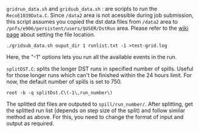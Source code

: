`gridrun_data.sh` and `gridsub_data.sh` :
are scripts to run the `RecoE1039Data.C`. Since `/data2` area is not acessible during job submission, this script assumes you copied the dst data files from `/data2` area to `/pnfs/e906/persistent/users/$USER/DstRun` area. Please refer to the [wiki page](https://github.com/E1039-Collaboration/e1039-wiki/wiki/data-file-on-grid) about setting the file location.
```
./gridsub_data.sh ouput_dir 1 runlist.txt -1 >test-grid.log
```
Here, the "-1" options lets you run all the available events in the run.

`splitDST.C`: 
splits the longer DST runs in specified number of spills. Useful for those longer runs which can't be finished within the 24 hours limit. For now, the default number of spills is set to 750. 

```
root -b -q splitDst.C\(-1\,run_number\)
```

The splitted dst files are outputed to `spill/run_number/`. After splitting, get the splitted run list (depends on step size of the split) and follow similar method as above. For this, you need to change the format of input and output as required. 


